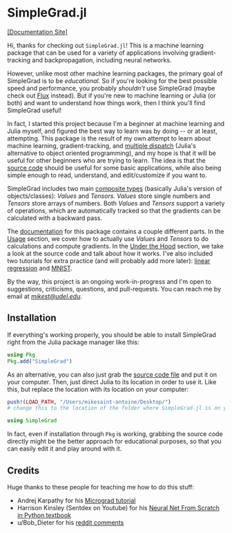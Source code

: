 # SimpleGrad.jl

[[Documentation Site]](https://mikesaint-antoine.github.io/SimpleGrad.jl)

Hi, thanks for checking out `SimpleGrad.jl`! This is a machine learning package that can be used for a variety of applications involving gradient-tracking and backpropagation, including neural networks. 

However, unlike most other machine learning packages, the primary goal of SimpleGrad is to be *educational*. So if you're looking for the best possible speed and performance, you probably *shouldn't* use SimpleGrad (maybe check out [Flux](https://fluxml.ai/) instead). But if you're new to machine learning or Julia (or both) and want to understand how things work, then I think you'll find SimpleGrad useful! 

In fact, I started this project because I'm a beginner at machine learning and Julia myself, and figured the best way to learn was by doing -- or at least, attempting. This package is the result of my own attempt to learn about machine learning, gradient-tracking, and [multiple dispatch](https://docs.julialang.org/en/v1/manual/methods/) (Julia's alternative to object oriented programming), and my hope is that it will be useful for other beginners who are trying to learn. The idea is that the [source code](https://github.com/mikesaint-antoine/SimpleGrad.jl/blob/main/src/SimpleGrad.jl) should be useful for some basic applications, while also being simple enough to read, understand, and edit/customize if you want to.

SimpleGrad includes two main [composite types](https://docs.julialang.org/en/v1/manual/types/#Composite-Types) (basically Julia's version of objects/classes): *Values* and *Tensors*. *Values* store single numbers and *Tensors* store arrays of numbers. Both *Values* and *Tensors* support a variety of operations, which are automatically tracked so that the gradients can be calculated with a backward pass.

The [documentation](https://mikesaint-antoine.github.io/SimpleGrad.jl) for this package contains a couple different parts. In the [Usage](https://mikesaint-antoine.github.io/SimpleGrad.jl/usage/) section, we cover how to actually use *Values* and *Tensors* to do calculations and compute gradients. In the [Under the Hood](https://mikesaint-antoine.github.io/SimpleGrad.jl/under_the_hood/) section, we take a look at the source code and talk about how it works. I've also included two tutorials for extra practice (and will probably add more later): [linear regression](https://mikesaint-antoine.github.io/SimpleGrad.jl/tutorials/linear_regression/) and [MNIST](https://mikesaint-antoine.github.io/SimpleGrad.jl/tutorials/mnist/).

By the way, this project is an ongoing work-in-progress and I'm open to suggestions, criticisms, questions, and pull-requests. You can reach me by email at *mikest@udel.edu*.

## Installation

If everything's working properly, you should be able to install SimpleGrad right from the Julia package manager like this:

```julia
using Pkg
Pkg.add("SimpleGrad")
```
As an alternative, you can also just grab the [source code file](https://github.com/mikesaint-antoine/SimpleGrad.jl/blob/main/src/SimpleGrad.jl) and put it on your computer. Then, just direct Julia to its location in order to use it. Like this, but replace the location with its location on your computer:

```julia
push!(LOAD_PATH, "/Users/mikesaint-antoine/Desktop/") 
# change this to the location of the folder where SimpleGrad.jl is on your computer

using SimpleGrad
```
In fact, even if installation through ```Pkg``` is working, grabbing the source code directly might be the better approach for educational purposes, so that you can easily edit it and play around with it.


## Credits

Huge thanks to these people for teaching me how to do this stuff:

- Andrej Karpathy for his [Micrograd tutorial](https://www.youtube.com/watch?v=VMj-3S1tku0)
- Harrison Kinsley (Sentdex on Youtube) for his [Neural Net From Scratch in Python textbook](https://nnfs.io/)
- u/Bob_Dieter for his [reddit comments](https://www.reddit.com/r/Julia/comments/18knzll/comment/kdytys3)